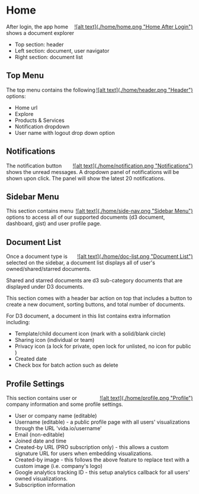 # Home
<a href="images/home/home.png" data-lightbox="home-screen" data-title="Home" style="display: block; float:right;">
  ![alt text](./home/home.png "Home After Login")
</a>

After login, the app home shows a document explorer

* Top section: header
* Left section: document, user navigator
* Right section: document list


## Top Menu
<a href="images/home/header.png" data-lightbox="home-screen" data-title="Header" style="display: block; float:right;">
  ![alt text](./home/header.png "Header")
</a>

The top menu contains the following options: 

* Home url
* Explore
* Products & Services
* Notification dropdown
* User name with logout drop down option

## Notifications
<a href="images/home/notification.png" data-lightbox="home-screen" data-title="Notifications" style="display: block; float:right;">
  ![alt text](./home/notification.png "Notifications")
</a>

The notification button shows the unread messages. A dropdown panel of notifications will be shown upon click. 
The panel will show the latest 20 notifications. 


## Sidebar Menu
<a href="images/home/side-nav.png" data-lightbox="home-screen" data-title="Sidebar Menu" style="display: block; float:right;">
  ![alt text](./home/side-nav.png "Sidebar Menu")
</a>

This section contains menu options to access all of our supported documents (d3 document, dashboard, gist) and user profile page.

## Document List
<a href="images/home/doc-list.png" data-lightbox="home-screen" data-title="Document List" style="display: block; float:right;">
  ![alt text](./home/doc-list.png "Document List")
</a>

Once a document type is selected on the sidebar, a document list displays all of user's owned/shared/starred documents.

Shared and starred documents are d3 sub-category documents that are displayed under D3 documents.

This section comes with a header bar action on top that includes a button to create a new document, sorting buttons, and total number of documents.

For D3 document, a document in this list contains extra information including:

* Template/child document icon (mark with a solid/blank circle)
* Sharing icon (individual or team)
* Privacy icon (a lock for private, open lock for unlisted, no icon for public )
* Created date
* Check box for batch action such as delete

## Profile Settings
<a href="images/home/profile.png" data-lightbox="home-screen" data-title="Profile" style="display: block; float:right;">
  ![alt text](./home/profile.png "Profile")
</a>

This section contains user or company information and some profile settings.

* User or company name (editable)
* Username (editable) - a public profile page with all users' visualizations through the URL 'vida.io/username'
* Email (non-editable)
* Joined date and time
* Created-by URL (PRO subscription only) - this allows a custom signature URL for users when embedding visualizations.
* Created-by image - this follows the above feature to replace text with a custom image (i.e. company's logo)
* Google analytics tracking ID - this setup analytics callback for all users' owned visualizations.
* Subscription information

